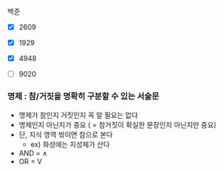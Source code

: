 백준

- [x] 2609
- [x] 1929
- [x] 4948
- [ ] 9020



### 명제 : 참/거짓을 명확히 구분할 수 있는 서술문

* 명제가 참인지 거짓인지 꼭 알 필요는 없다
* 명제인지 아닌지가 중요 ( = 참거짓이 확실한 문장인지 아닌지만 중요)
* 단, 지식 영역 밖이면 참으로 본다 
  * ex) 화성에는 지성체가 산다
* AND = ∧
* OR = V

